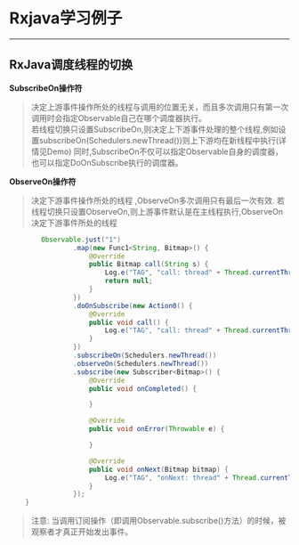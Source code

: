 # Rxjava学习例子

-------------------


## RxJava调度线程的切换

**SubscribeOn操作符**
>决定上游事件操作所处的线程与调用的位置无关，而且多次调用只有第一次调用时会指定Observable自己在哪个调度器执行。  
若线程切换只设置SubscribeOn,则决定上下游事件处理的整个线程,例如设置subscribeOn(Schedulers.newThread())则上下游均在新线程中执行(详情见Demo)
同时,SubscribeOn不仅可以指定Observable自身的调度器，也可以指定DoOnSubscribe执行的调度器。

**ObserveOn操作符**
>决定下游事件操作所处的线程
,ObserveOn多次调用只有最后一次有效.
若线程切换只设置ObserveOn,则上游事件默认是在主线程执行,ObserveOn决定下游事件所处的线程

``` java
        Observable.just("1")
                .map(new Func1<String, Bitmap>() {
                    @Override
                    public Bitmap call(String s) {
                        Log.e("TAG", "call: thread" + Thread.currentThread().getName());
                        return null;
                    }
                })
                .doOnSubscribe(new Action0() {
                    @Override
                    public void call() {
                        Log.e("TAG", "call: thread" + Thread.currentThread().getName());
                    }
                })
                .subscribeOn(Schedulers.newThread())
                .observeOn(Schedulers.newThread())
                .subscribe(new Subscriber<Bitmap>() {
                    @Override
                    public void onCompleted() {

                    }

                    @Override
                    public void onError(Throwable e) {

                    }

                    @Override
                    public void onNext(Bitmap bitmap) {
                        Log.e("TAG", "onNext: thread" + Thread.currentThread().getName());
                    }
                });
    }
```
>注意: 当调用订阅操作（即调用Observable.subscribe()方法）的时候，被观察者才真正开始发出事件。



